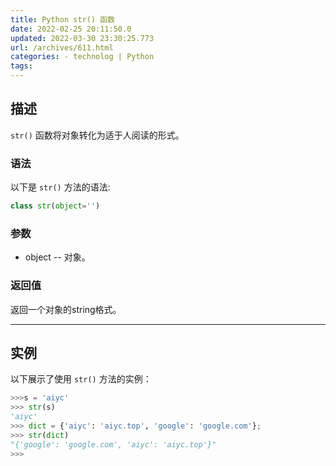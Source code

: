 ```yaml
---
title: Python str() 函数
date: 2022-02-25 20:11:50.0
updated: 2022-03-30 23:30:25.773
url: /archives/611.html
categories: - technolog | Python
tags: 
---
```




## 描述

`str()` 函数将对象转化为适于人阅读的形式。

### 语法

以下是 `str()` 方法的语法:

```python
class str(object='')
```

### 参数

*   object -- 对象。

### 返回值

返回一个对象的string格式。

* * *

## 实例

以下展示了使用 `str()` 方法的实例：

```python
>>>s = 'aiyc'
>>> str(s)
'aiyc'
>>> dict = {'aiyc': 'aiyc.top', 'google': 'google.com'};
>>> str(dict)
"{'google': 'google.com', 'aiyc': 'aiyc.top'}"
>>>
```